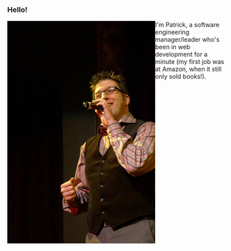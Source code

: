 ### Hello!

<img align="left" width=340 height=512 src="https://github.com/patrick-minton/patrick-minton/blob/master/profile-photo.jpg"/>I'm Patrick, a software engineering manager/leader who's been in web development for a minute (my first job was at Amazon, when it still only sold books!).


<!--
**patrick-minton/patrick-minton** is a ✨ _special_ ✨ repository because its `README.md` (this file) appears on your GitHub profile.

Here are some ideas to get you started:

- 🔭 I’m currently working on ...
- 🌱 I’m currently learning ...
- 👯 I’m looking to collaborate on ...
- 🤔 I’m looking for help with ...
- 💬 Ask me about ...
- 📫 How to reach me: ...
- 😄 Pronouns: ...
- ⚡ Fun fact: ...
-->
